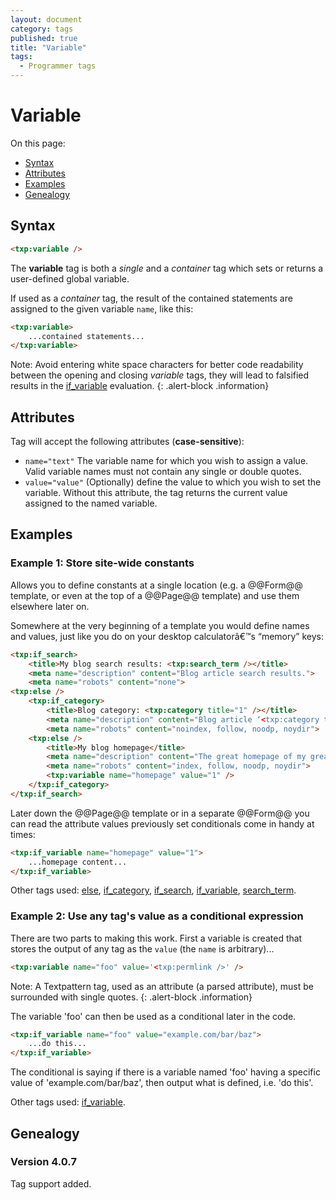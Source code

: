 ```yaml
---
layout: document
category: tags
published: true
title: "Variable"
tags:
  - Programmer tags
---
```


# Variable

On this page:

* [Syntax](#user-content-syntax)
* [Attributes](#user-content-attributes)
* [Examples](#user-content-examples)
* [Genealogy](#user-content-genealogy)

## Syntax

~~~ html
<txp:variable />
~~~

The **variable** tag is both a *single* and a *container* tag which sets or returns a user-defined global variable.

If used as a *container* tag, the result of the contained statements are assigned to the given variable `name`, like this:

~~~ html
<txp:variable>
    ...contained statements...
</txp:variable>
~~~

Note: Avoid entering white space characters for better code readability between the opening and closing *variable* tags, they will lead to falsified results in the [if_variable](if-variable) evaluation.
{: .alert-block .information}

## Attributes

Tag will accept the following attributes (**case-sensitive**):

* `name="text"`
The variable name for which you wish to assign a value. Valid variable names must not contain any single or double quotes.
* `value="value"`
(Optionally) define the value to which you wish to set the variable. Without this attribute, the tag returns the current value assigned to the named variable.

## Examples

### Example 1: Store site-wide constants

Allows you to define constants at a single location (e.g. a @@Form@@ template, or even at the top of a @@Page@@ template) and use them elsewhere later on.

Somewhere at the very beginning of a template you would define names and values, just like you do on your desktop calculatorâ€™s “memory” keys:

~~~ html
<txp:if_search>
    <title>My blog search results: <txp:search_term /></title>
    <meta name="description" content="Blog article search results.">
    <meta name="robots" content="none">
<txp:else />
    <txp:if_category>
        <title>Blog category: <txp:category title="1" /></title>
        <meta name="description" content="Blog article ‘<txp:category title="1" />’ category archive.">
        <meta name="robots" content="noindex, follow, noodp, noydir">
    <txp:else />
        <title>My blog homepage</title>
        <meta name="description" content="The great homepage of my great blog.">
        <meta name="robots" content="index, follow, noodp, noydir">
        <txp:variable name="homepage" value="1" />
    </txp:if_category>
</txp:if_search>
~~~

Later down the @@Page@@ template or in a separate @@Form@@ you can read the attribute values previously set conditionals come in handy at times:

~~~ html
<txp:if_variable name="homepage" value="1">
    ...homepage content...
</txp:if_variable>
~~~

Other tags used: [else](else), [if_category](if-category), [if_search](if-search), [if_variable](if-variable), [search_term](search-term).

### Example 2: Use any tag's value as a conditional expression

There are two parts to making this work. First a variable is created that stores the output of any tag as the `value` (the `name` is arbitrary)...

~~~ html
<txp:variable name="foo" value='<txp:permlink />' />
~~~

Note: A Textpattern tag, used as an attribute (a parsed attribute), must be surrounded with single quotes.
{: .alert-block .information}

The variable 'foo' can then be used as a conditional later in the code.

~~~ html
<txp:if_variable name="foo" value="example.com/bar/baz">
    ...do this...
</txp:if_variable>
~~~

The conditional is saying if there is a variable named 'foo' having a specific value of 'example.com/bar/baz', then output what is defined, i.e. 'do this'.

Other tags used: [if_variable](if-variable).

## Genealogy

### Version 4.0.7

Tag support added.
